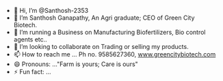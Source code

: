- 👋 Hi, I’m @Santhosh-2353
- 👀 I’m Santhosh Ganapathy, An Agri graduate; CEO of Green City Biotech.
- 🌱 I’m running a Business on Manufacturing Biofertilizers, Bio control agents etc..
- 💞️ I’m looking to collaborate on Trading or selling my products.
- 📫 How to reach me ... Ph no. 9585627360, www.greencitybiotech.com
- 😄 Pronouns: ..."Farm is yours; Care is ours"
- ⚡ Fun fact: ...

<!---
Santhosh-2353/Santhosh-2353 is a ✨ special ✨ repository because its `README.md` (this file) appears on your GitHub profile.
You can click the Preview link to take a look at your changes.
--->
